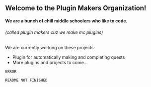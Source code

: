 ## Welcome to the Plugin Makers Organization!

#### We are a bunch of chill middle schoolers who like to code.

###### (called plugin makers cuz we make mc plugins)

We are currently working on these projects:

- Plugin for automatically making and completing quests
- More plugins and projects to come...

`ERROR`

`README NOT FINISHED`
